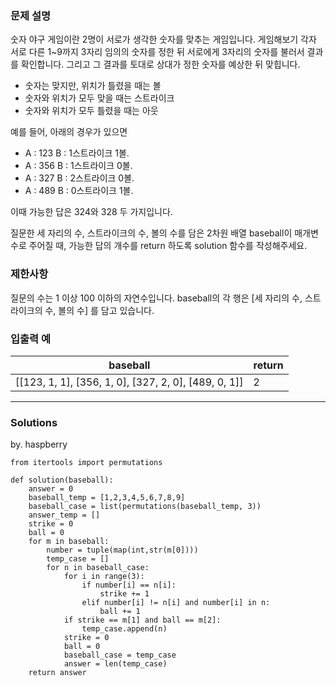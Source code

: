 ### 문제 설명

숫자 야구 게임이란 2명이 서로가 생각한 숫자를 맞추는 게임입니다. 게임해보기
각자 서로 다른 1~9까지 3자리 임의의 숫자를 정한 뒤 서로에게 3자리의 숫자를 불러서 결과를 확인합니다. 그리고 그 결과를 토대로 상대가 정한 숫자를 예상한 뒤 맞힙니다.

* 숫자는 맞지만, 위치가 틀렸을 때는 볼
* 숫자와 위치가 모두 맞을 때는 스트라이크
* 숫자와 위치가 모두 틀렸을 때는 아웃

예를 들어, 아래의 경우가 있으면

- A : 123
B : 1스트라이크 1볼. 
- A : 356
B : 1스트라이크 0볼.
- A : 327
B : 2스트라이크 0볼.
- A : 489
B : 0스트라이크 1볼.

이때 가능한 답은 324와 328 두 가지입니다.

질문한 세 자리의 수, 스트라이크의 수, 볼의 수를 담은 2차원 배열 baseball이 매개변수로 주어질 때, 가능한 답의 개수를 return 하도록 solution 함수를 작성해주세요.

### 제한사항
질문의 수는 1 이상 100 이하의 자연수입니다.
baseball의 각 행은 [세 자리의 수, 스트라이크의 수, 볼의 수] 를 담고 있습니다.

### 입출력 예
|baseball|return|
|--|--|
|[[123, 1, 1], [356, 1, 0], [327, 2, 0], [489, 0, 1]]|2|

---
### Solutions

by. haspberry

```python3
from itertools import permutations

def solution(baseball):
    answer = 0
    baseball_temp = [1,2,3,4,5,6,7,8,9]
    baseball_case = list(permutations(baseball_temp, 3))
    answer_temp = []
    strike = 0
    ball = 0
    for m in baseball:
        number = tuple(map(int,str(m[0])))
        temp_case = []
        for n in baseball_case:
            for i in range(3):
                if number[i] == n[i]:
                    strike += 1
                elif number[i] != n[i] and number[i] in n:
                    ball += 1
            if strike == m[1] and ball == m[2]:
                temp_case.append(n)
            strike = 0
            ball = 0
            baseball_case = temp_case
            answer = len(temp_case)
    return answer
```
    
